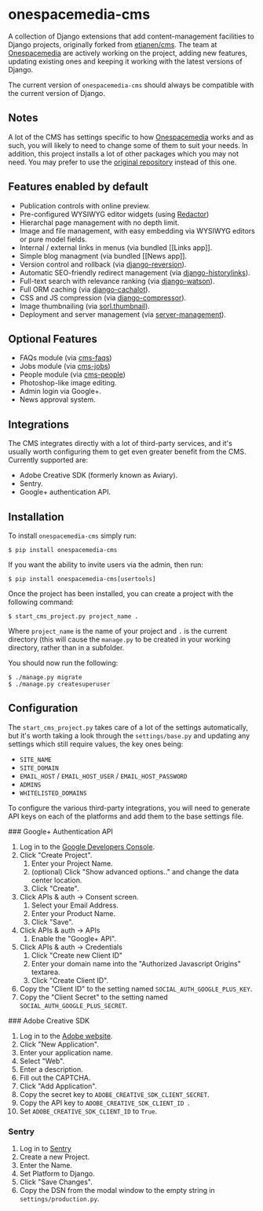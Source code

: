 # onespacemedia-cms

A collection of Django extensions that add content-management facilities to Django projects, originally forked from [etianen/cms](https://github.com/etianen/cms).  The team at [Onespacemedia](http://www.onespacemedia.com) are actively working on the project, adding new features, updating existing ones and keeping it working with the latest versions of Django.

The current version of `onespacemedia-cms` should always be compatible with the current version of Django.

## Notes

A lot of the CMS has settings specific to how [Onespacemedia](http://www.onespacemedia.com) works and as such, you will likely to need to change some of them to suit your needs.  In addition, this project installs a lot of other packages which you may not need.  You may prefer to use the [original repository](https://github.com/etianen/cms) instead of this one.


## Features enabled by default

*   Publication controls with online preview.
*   Pre-configured WYSIWYG editor widgets (using [Redactor](http://imperavi.com/redactor/))
*   Hierarchal page management with no depth limit.
*   Image and file management, with easy embedding via WYSIWYG editors or pure model fields.
*   Internal / external links in menus (via bundled [[Links app]].
*   Simple blog managment (via bundled [[News app]].
*   Version control and rollback (via [django-reversion](https://github.com/etianen/django-reversion)).
*   Automatic SEO-friendly redirect management (via [django-historylinks](https://github.com/etianen/django-historylinks)).
*   Full-text search with relevance ranking (via [django-watson](https://github.com/etianen/django-watson)).
*   Full ORM caching (via [django-cachalot](https://github.com/BertrandBordage/django-cachalot)).
*   CSS and JS compression (via [django-compressor](https://github.com/django-compressor/django-compressor)).
*   Image thumbnailing (via [sorl.thumbnail](https://github.com/mariocesar/sorl-thumbnail)).
*   Deployment and server management (via [server-management](https://github.com/onespacemedia/server-management)).

## Optional Features

*   FAQs module (via [cms-faqs](https://github.com/onespacemedia/cms-faqs/))
*   Jobs module (via [cms-jobs](https://github.com/onespacemedia/cms-jobs/))
*   People module (via [cms-people](https://github.com/onespacemedia/cms-people/))
*   Photoshop-like image editing.
*   Admin login via Google+.
*   News approval system.

## Integrations

The CMS integrates directly with a lot of third-party services, and it's usually worth configuring them to get even greater benefit from the CMS.  Currently supported are:

* Adobe Creative SDK (formerly known as Aviary).
* Sentry.
* Google+ authentication API.


## Installation

To install `onespacemedia-cms` simply run:

```$ pip install onespacemedia-cms```

If you want the ability to invite users via the admin, then run:

```$ pip install onespacemedia-cms[usertools]```

Once the project has been installed, you can create a project with the following command:

```$ start_cms_project.py project_name .```

Where `project_name` is the name of your project and `.` is the current directory (this will cause the `manage.py` to be created in your working directory, rather than in a subfolder.

You should now run the following:

```
$ ./manage.py migrate
$ ./manage.py createsuperuser
```

## Configuration


The `start_cms_project.py` takes care of a lot of the settings automatically, but it's worth taking a look through the `settings/base.py` and updating any settings which still require values, the key ones being:

* `SITE_NAME`
* `SITE_DOMAIN`
* `EMAIL_HOST` / `EMAIL_HOST_USER` / `EMAIL_HOST_PASSWORD`
* `ADMINS`
* `WHITELISTED_DOMAINS`

To configure the various third-party integrations, you will need to generate API keys on each of the platforms and add them to the base settings file.

### Google+ Authentication API

1. Log in to the [Google Developers Console](https://console.developers.google.com/project).
2. Click "Create Project".
	1. Enter your Project Name.
	2. (optional) Click "Show advanced options.." and change the data center location.
	3. Click "Create".
3. Click APIs & auth -> Consent screen.
	1. Select your Email Address.
	2. Enter your Product Name.
	3. Click "Save".
4. Click APIs & auth -> APIs
	1. Enable the "Google+ API".
5. Click APIs & auth -> Credentials
	1. Click "Create new Client ID"
	2. Enter your domain name into the "Authorized Javascript Origins" textarea.
	3. Click "Create Client ID".
6. Copy the "Client ID" to the setting named `SOCIAL_AUTH_GOOGLE_PLUS_KEY`.
7. Copy the "Client Secret" to the setting named `SOCIAL_AUTH_GOOGLE_PLUS_SECRET`.

### Adobe Creative SDK

1. Log in to the [Adobe website](https://creativesdk.adobe.com/myapps.html).
2. Click "New Application".
3. Enter your application name.
4. Select "Web".
5. Enter a description.
6. Fill out the CAPTCHA.
7. Click "Add Application".
8. Copy the secret key to `ADOBE_CREATIVE_SDK_CLIENT_SECRET`.
9. Copy the API key to `ADOBE_CREATIVE_SDK_CLIENT_ID `.
10. Set `ADOBE_CREATIVE_SDK_CLIENT_ID` to `True`.

### Sentry

1. Log in to [Sentry](https://app.getsentry.com)
2. Create a new Project.
3. Enter the Name.
4. Set Platform to Django.
5. Click "Save Changes".
6. Copy the DSN from the modal window to the empty string in `settings/production.py`.